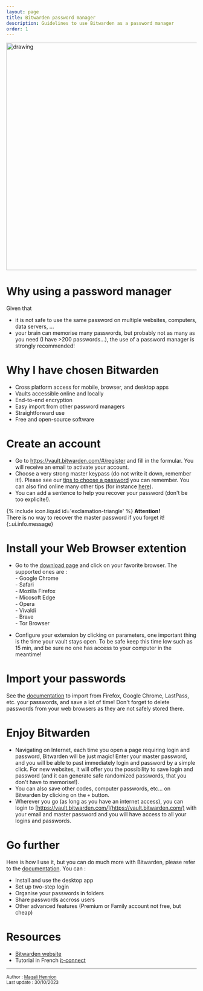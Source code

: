```yaml
---
layout: page
title: Bitwarden password manager
description: Guidelines to use Bitwarden as a password manager
order: 1
---
```


<img src="{{site.baseurl}}/images/banner.png" alt="drawing" width="600"/>

# Why using a password manager
Given that
- it is not safe to use the same password on multiple websites, computers, data servers, ...
- your brain can memorise many passwords, but probably not as many as you need (I have >200 passwords...), 
the use of a password manager is strongly recommended! 

# Why I have chosen Bitwarden
- Cross platform access for mobile, browser, and desktop apps
- Vaults accessible online and locally
- End-to-end encryption
- Easy import from other password managers
- Straightforward use
- Free and open-source software


# Create an account
- Go to https://vault.bitwarden.com/#/register and fill in the formular. You will receive an email to activate your account. 
- Choose a very strong master keypass (do not write it down, remember it!). Please see our [tips to choose a password]({{site.baseurl}}/guidelines/password/#/guidelines) you can remember. You can also find online many other tips (for instance [here](https://www.howtogeek.com/195430/how-to-create-a-strong-password-and-remember-it/)). 
- You can add a sentence to help you recover your password (don't be too explicite!). 

<span>{% include icon.liquid id='exclamation-triangle' %} <b>Attention!</b></span><br> There is no way to recover the master password if you forget it!
{:.ui.info.message}

# Install your Web Browser extention
- Go to the [download page](https://bitwarden.com/download/) and click on your favorite browser.
The supported ones are :  
        - Google Chrome  
        - Safari  
        - Mozilla Firefox  
        - Micosoft Edge  
        - Opera  
        - Vivaldi  
        - Brave  
        - Tor Browser  

- Configure your extension by clicking on parameters, one important thing is the time your vault stays open. To be safe keep this time low such as 15 min, and be sure no one has access to your computer in the meantime! 

# Import your passwords
See the [documentation](https://bitwarden.com/help/import-data/) to import from Firefox, Google Chrome, LastPass, etc. your passwords, and save a lot of time! 
Don't forget to delete passwords from your web browsers as they are not safely stored there. 

# Enjoy Bitwarden
- Navigating on Internet, each time you open a page requiring login and password, Bitwarden will be just magic! Enter your master password, and you will be able to past immediately login and password by a simple click. For new websites, it will offer you the possibility to save login and password (and it can generate safe randomized passwords, that you don't have to memorise!).  
- You can also save other codes, computer passwords, etc... on Bitwarden by clicking on the `+` button. 
- Wherever you go (as long as you have an internet access), you can login to [https://vault.bitwarden.com/](https://vault.bitwarden.com/) with your email and master password and you will have access to all your logins and passwords.

# Go further
Here is how I use it, but you can do much more with Bitwarden, please refer to the [documentation](https://bitwarden.com/help/). You can : 
- Install and use the desktop app
- Set up two-step login
- Organise your passwords in folders
- Share passwords accross users 
- Other advanced features (Premium or Family account not free, but cheap)

# Resources
- [Bitwarden website](https://bitwarden.com)
- Tutorial in French [it-connect](https://www.it-connect.fr/comment-gerer-ses-mots-de-passe-avec-bitwarden/)


---
<small>Author : [Magali Hennion](mailto:magali.hennion@cnrs.fr)  
Last update : 30/10/2023</small>